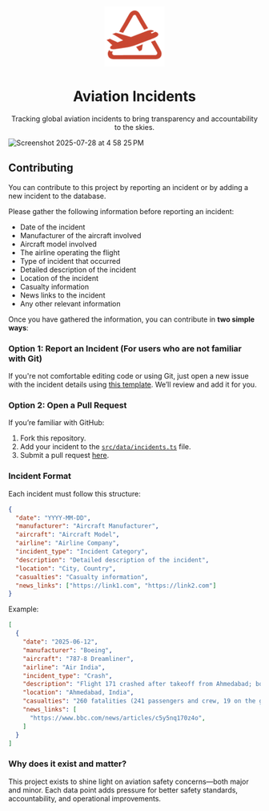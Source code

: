 <div align="center">
  <img src="public/logo-icon.png" alt="Aviation Incidents Logo" width="120" height="120" />
    <h1>Aviation Incidents</h1>
  <p>Tracking global aviation incidents to bring transparency and accountability to the skies.</p>
</div>

<img width="1497" height="945" alt="Screenshot 2025-07-28 at 4 58 25 PM" src="https://github.com/user-attachments/assets/2a65c8b2-0442-40b9-bce3-cee9dec78143" />

## Contributing

You can contribute to this project by reporting an incident or by adding a new incident to the database.

Please gather the following information before reporting an incident:
- Date of the incident
- Manufacturer of the aircraft involved
- Aircraft model involved
- The airline operating the flight
- Type of incident that occurred
- Detailed description of the incident
- Location of the incident
- Casualty information
- News links to the incident
- Any other relevant information

Once you have gathered the information, you can contribute in **two simple ways**:

### Option 1: Report an Incident (For users who are not familiar with Git)

If you're not comfortable editing code or using Git, just open a new issue with the incident details using [this template](https://github.com/pradumnasaraf/aviationincidents/issues/new?assignees=&labels=incident&template=incident_report.yaml). We’ll review and add it for you.

### Option 2: Open a Pull Request

If you’re familiar with GitHub:
1. Fork this repository.
2. Add your incident to the [`src/data/incidents.ts`](src/data/incidents.ts) file.
3. Submit a pull request [here](https://github.com/pradumnasaraf/aviationincidents/pulls).

### Incident Format

Each incident must follow this structure:

```json
{
  "date": "YYYY-MM-DD",         
  "manufacturer": "Aircraft Manufacturer",
  "aircraft": "Aircraft Model",      
  "airline": "Airline Company",       
  "incident_type": "Incident Category",
  "description": "Detailed description of the incident",
  "location": "City, Country",     
  "casualties": "Casualty information",
  "news_links": ["https://link1.com", "https://link2.com"]
}
```

Example:
```json
[
  {
    "date": "2025-06-12",
    "manufacturer": "Boeing",
    "aircraft": "787-8 Dreamliner",
    "airline": "Air India",
    "incident_type": "Crash",
    "description": "Flight 171 crashed after takeoff from Ahmedabad; both engines lost thrust. 1 survivor, investigation ongoing.",
    "location": "Ahmedabad, India",
    "casualties": "260 fatalities (241 passengers and crew, 19 on the ground), 1 survivor",
    "news_links": [
      "https://www.bbc.com/news/articles/c5y5nq170z4o",
    ]
  }
]
```

### Why does it exist and matter?

This project exists to shine light on aviation safety concerns—both major and minor. Each data point adds pressure for better safety standards, accountability, and operational improvements.
